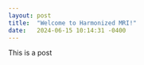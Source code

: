 ```yaml
---
layout: post
title:  "Welcome to Harmonized MRI!" 
date:   2024-06-15 10:14:31 -0400
---
```


This is a post
